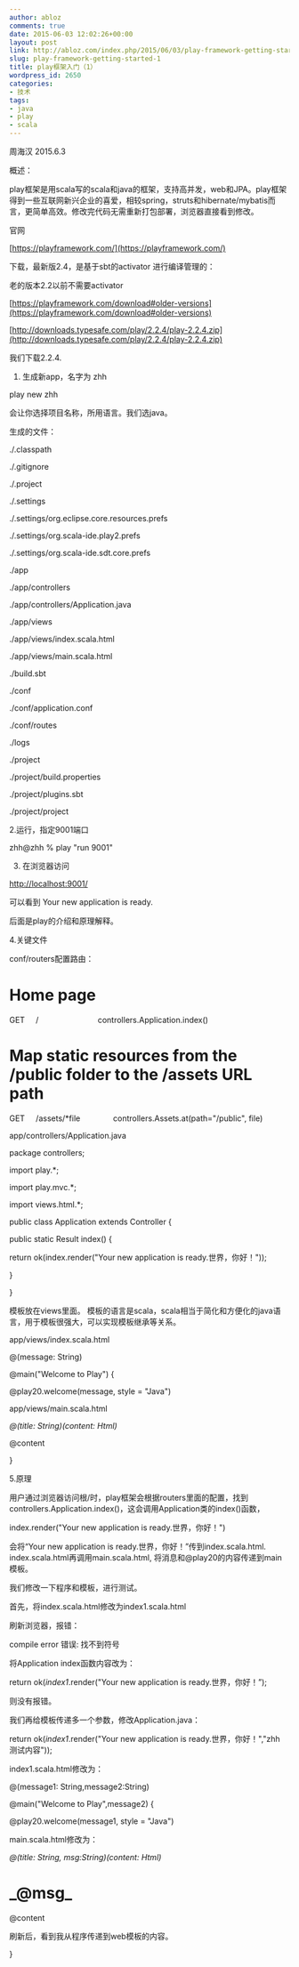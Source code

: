 ```yaml
---
author: abloz
comments: true
date: 2015-06-03 12:02:26+00:00
layout: post
link: http://abloz.com/index.php/2015/06/03/play-framework-getting-started-1/
slug: play-framework-getting-started-1
title: play框架入门（1）
wordpress_id: 2650
categories:
- 技术
tags:
- java
- play
- scala
---
```


周海汉 2015.6.3


概述：




play框架是用scala写的scala和java的框架，支持高并发，web和JPA。play框架得到一些互联网新兴企业的喜爱，相较spring，struts和hibernate/mybatis而言，更简单高效。修改完代码无需重新打包部署，浏览器直接看到修改。







官网




[https://playframework.com/](https://playframework.com/)




下载，最新版2.4，是基于sbt的activator 进行编译管理的：




老的版本2.2以前不需要activator




[https://playframework.com/download#older-versions](https://playframework.com/download#older-versions)




[http://downloads.typesafe.com/play/2.2.4/play-2.2.4.zip](http://downloads.typesafe.com/play/2.2.4/play-2.2.4.zip)




我们下载2.2.4.










1. 生成新app，名字为 zhh




play new zhh




会让你选择项目名称，所用语言。我们选java。







生成的文件：




./.classpath




./.gitignore




./.project




./.settings




./.settings/org.eclipse.core.resources.prefs




./.settings/org.scala-ide.play2.prefs




./.settings/org.scala-ide.sdt.core.prefs




./app




./app/controllers




./app/controllers/Application.java




./app/views




./app/views/index.scala.html




./app/views/main.scala.html




./build.sbt




./conf




./conf/application.conf




./conf/routes




./logs




./project




./project/build.properties




./project/plugins.sbt




./project/project







2.运行，指定9001端口




zhh@zhh % play "run 9001"







3. 在浏览器访问




[http://localhost:9001/](http://localhost:9001/)




可以看到 Your new application is ready.




后面是play的介绍和原理解释。







4.关键文件




conf/routers配置路由：




# Home page
GET     /                           controllers.Application.index()





# Map static resources from the /public folder to the /assets URL path







GET     /assets/*file               controllers.Assets.at(path="/public", file)










app/controllers/Application.java




package controllers;







import play.*;




import play.mvc.*;







import views.html.*;







public class Application extends Controller {







public static Result index() {




return ok(index.render("Your new application is ready.世界，你好！"));




}







}







模板放在views里面。 模板的语言是scala，scala相当于简化和方便化的java语言，用于模板很强大，可以实现模板继承等关系。







app/views/index.scala.html




@(message: String)

@main("Welcome to Play") {

@play20.welcome(message, style = "Java")







app/views/main.scala.html




_@(title: String)(content: Html)_

<!DOCTYPE html>

<html>
<head>
<title>@title</title>
<link rel="stylesheet" media="screen" href="@routes.Assets.at("_stylesheets__/__main.css__")"_>
<link rel="shortcut icon" type="image/png" href="@routes.Assets.at("_images__/__favicon.png__")"_>
<script src="@routes.Assets.at("_javascripts__/__jquery-1.9.0.min.js__")"_ type="text/javascript"></script>
</head>
<body>
@content
</body>
</html>







}







5.原理




用户通过浏览器访问根/时，play框架会根据routers里面的配置，找到controllers.Application.index()，这会调用Application类的index()函数，




index.render("Your new application is ready.世界，你好！")




会将“Your new application is ready.世界，你好！”传到index.scala.html. index.scala.html再调用main.scala.html, 将消息和@play20的内容传递到main模板。







我们修改一下程序和模板，进行测试。




首先，将index.scala.html修改为index1.scala.html




刷新浏览器，报错：




compile error 错误: 找不到符号




将Application index函数内容改为：




return ok(_index1_.render("Your new application is ready.世界，你好！”);




则没有报错。




我们再给模板传递多一个参数，修改Application.java：




return ok(_index1_.render("Your new application is ready.世界，你好！","zhh 测试内容"));







index1.scala.html修改为：




@(message1: String,message2:String)

@main("Welcome to Play",message2) {

@play20.welcome(message1, style = "Java")







main.scala.html修改为：




_@(title: String, msg:String)(content: Html)_

<!DOCTYPE html>

<html>
<head>
<title>@title</title>
<link rel="stylesheet" media="screen" href="@routes.Assets.at("_stylesheets__/__main.css__")"_>
<link rel="shortcut icon" type="image/png" href="@routes.Assets.at("_images__/__favicon.png__")"_>
<script src="@routes.Assets.at("_javascripts__/__jquery-1.9.0.min.js__")"_ type="text/javascript"></script>
</head>
<body>
<h1>_@msg_</h1>
@content
</body>
</html>




刷新后，看到我从程序传递到web模板的内容。




}









